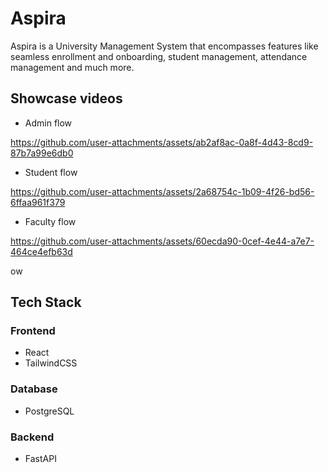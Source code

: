 # Aspira
Aspira is a University Management System that encompasses features like seamless enrollment and onboarding, student management, attendance management and much more.
## Showcase videos
- Admin flow

https://github.com/user-attachments/assets/ab2af8ac-0a8f-4d43-8cd9-87b7a99e6db0

- Student flow
  
https://github.com/user-attachments/assets/2a68754c-1b09-4f26-bd56-6ffaa961f379

- Faculty flow

https://github.com/user-attachments/assets/60ecda90-0cef-4e44-a7e7-464ce4efb63d


ow
  
## Tech Stack
### Frontend
- React
- TailwindCSS
### Database
- PostgreSQL
### Backend
- FastAPI

